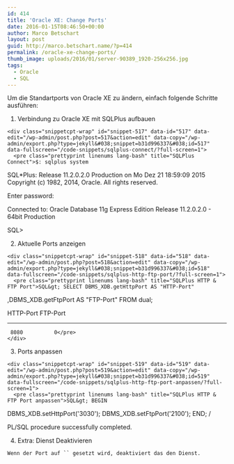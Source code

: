 ```yaml
---
id: 414
title: 'Oracle XE: Change Ports'
date: 2016-01-15T08:46:50+00:00
author: Marco Betschart
layout: post
guid: http://marco.betschart.name/?p=414
permalink: /oracle-xe-change-ports/
thumb_image: uploads/2016/01/server-90389_1920-256x256.jpg
tags:
  - Oracle
  - SQL
---
```

Um die Standartports von Oracle XE zu ändern, einfach folgende Schritte ausführen:

  1. Verbindung zu Oracle XE mit SQLPlus aufbauen
  
    <div class="snippetcpt-wrap" id="snippet-517" data-id="517" data-edit="/wp-admin/post.php?post=517&action=edit" data-copy="/wp-admin/export.php?type=jekyll&#038;snippet=b31d996337&#038;id=517" data-fullscreen="/code-snippets/sqlplus-connect/?full-screen=1">
      <pre class="prettyprint linenums lang-bash" title="SQLPlus Connect">$: sqlplus system
SQL*Plus: Release 11.2.0.2.0 Production on Mo Dez 21 18:59:09 2015
Copyright (c) 1982, 2014, Oracle.  All rights reserved.

Enter password:

Connected to:
Oracle Database 11g Express Edition Release 11.2.0.2.0 - 64bit Production

SQL&gt;</pre>
    </div>

  2. Aktuelle Ports anzeigen
  
    <div class="snippetcpt-wrap" id="snippet-518" data-id="518" data-edit="/wp-admin/post.php?post=518&action=edit" data-copy="/wp-admin/export.php?type=jekyll&#038;snippet=b31d996337&#038;id=518" data-fullscreen="/code-snippets/sqlplus-http-ftp-port/?full-screen=1">
      <pre class="prettyprint linenums lang-bash" title="SQLPlus HTTP & FTP Port">SQL&gt; SELECT DBMS_XDB.getHttpPort AS "HTTP-Port"
,DBMS_XDB.getFtpPort AS "FTP-Port" FROM dual;

HTTP-Port FTP-Port
--------- ----------
     8080          0</pre>
    </div>

  3. Ports anpassen
  
    <div class="snippetcpt-wrap" id="snippet-519" data-id="519" data-edit="/wp-admin/post.php?post=519&action=edit" data-copy="/wp-admin/export.php?type=jekyll&#038;snippet=b31d996337&#038;id=519" data-fullscreen="/code-snippets/sqlplus-http-ftp-port-anpassen/?full-screen=1">
      <pre class="prettyprint linenums lang-bash" title="SQLPlus HTTP & FTP Port anpassen">SQL&gt; BEGIN
  DBMS_XDB.setHttpPort('3030');
  DBMS_XDB.setFtpPort('2100');
END;
/

PL/SQL procedure successfully completed.</pre>
    </div>

  4. Extra: Dienst Deaktivieren
  
    Wenn der Port auf `` gesetzt wird, deaktiviert das den Dienst.